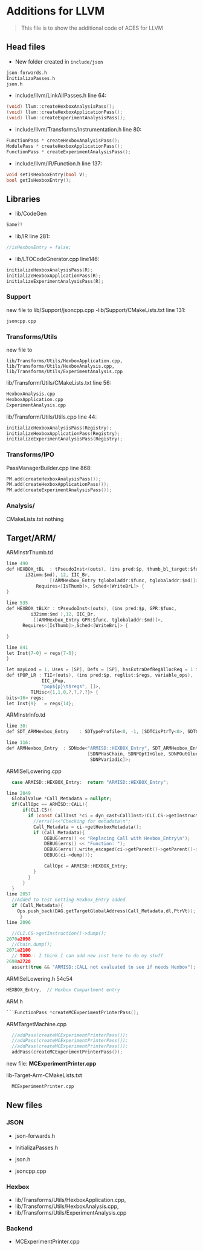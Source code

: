 # Additions for LLVM

> This file is to show the additional code of ACES for LLVM

## Head files

- New folder created in `include/json`
```c
json-forwards.h
InitializaPasses.h
json.h
```

- include/llvm/LinkAllPasses.h line 64:
```c
(void) llvm::createHexboxAnalysisPass();
(void) llvm::createHexboxApplicationPass();
(void) llvm::createExperimentAnalysisPass();
```

- include/llvm/Transforms/Instrumentation.h line 80:
```c
FunctionPass * createHexboxAnalysisPass();
ModulePass * createHexboxApplicationPass();
FunctionPass * createExperimentAnalysisPass();
```

- include/llvm/IR/Function.h line 137: 
```c
void setIsHexboxEntry(bool V);
bool getIsHexboxEntry();
```

## Libraries

- lib/CodeGen
```c
Same??
```
- lib/IR line 281:
```c
//isHexboxEntry = false;
```
- lib/LTOCodeGnerator.cpp line146:
```c
initializeHexboxAnalysisPass(R);
initializeHexboxApplicationPass(R);
initializeExperimentAnalysisPass(R);
```
### Support
new file to lib/Support/jsoncpp.cpp
-lib/Support/CMakeLists.txt line 131:
```c 
jsoncpp.cpp
```

### Transforms/Utils
new file to 
```
lib/Transforms/Utils/HexboxApplication.cpp, lib/Transforms/Utils/HexboxAnalysis.cpp, lib/Transforms/Utils/ExperimentAnalysis.cpp
```

lib/Transform/Utils/CMakeLists.txt line 56:
```c
HexboxAnalysis.cpp
HexboxApplication.cpp
ExperimentAnalysis.cpp
```
lib/Transform/Utils/Utils.cpp line 44:
```c
initializeHexboxAnalysisPass(Registry);
initializeHexboxApplicationPass(Registry);
initializeExperimentAnalysisPass(Registry);
```

### Transforms/IPO
PassManagerBuilder.cpp line 868:
```c
PM.add(createHexboxAnalysisPass());
PM.add(createHexboxApplicationPass());
PM.add(createExperimentAnalysisPass());
```

### Analysis/
CMakeLists.txt nothing

## Target/ARM/
ARMInstrThumb.td 
```c
line 490
def HEXBOX_tBL  : tPseudoInst<(outs), (ins pred:$p, thumb_bl_target:$func, 
	   i32imm:$md), 12, IIC_Br,
                [(ARMHexbox_Entry tglobaladdr:$func, tglobaladdr:$md)]>,
           Requires<[IsThumb]>, Sched<[WriteBrL]> {
}
 
line 535
def HEXBOX_tBLXr : tPseudoInst<(outs), (ins pred:$p, GPR:$func, 
	     i32imm:$md ),12, IIC_Br,
          [(ARMHexbox_Entry GPR:$func, tglobaladdr:$md)]>,
      Requires<[IsThumb]>,Sched<[WriteBrL]> { 

}

line 841
let Inst{7-0} = regs{7-0};
}

let mayLoad = 1, Uses = [SP], Defs = [SP], hasExtraDefRegAllocReq = 1 in
def tPOP_LR : T1I<(outs), (ins pred:$p, reglist:$regs, variable_ops),
             IIC_iPop,
             "pop${p}\t$regs", []>,
         T1Misc<{1,1,0,?,?,?,?}> {
bits<16> regs;
let Inst{9}   = regs{14};
```

ARMInstrInfo.td 
```c
line 30:
def SDT_ARMHexbox_Entry    : SDTypeProfile<0, -1, [SDTCisPtrTy<0>, SDTCisPtrTy<1>] >;

line 116:
def ARMHexbox_Entry  : SDNode<"ARMISD::HEXBOX_Entry", SDT_ARMHexbox_Entry,
                              [SDNPHasChain, SDNPOptInGlue, SDNPOutGlue,
                               SDNPVariadic]>;

```

ARMISelLowering.cpp
```c 
  case ARMISD::HEXBOX_Entry:  return "ARMISD::HEXBOX_Entry";

line 2049
  GlobalValue *Call_Metadata = nullptr;
  if(CallOpc == ARMISD::CALL){
      if(CLI.CS){
        if (const CallInst *ci = dyn_cast<CallInst>(CLI.CS->getInstruction())){
          //errs()<<"Checking for metadata\n";
          Call_Metadata = ci->getHexboxMetadata();
          if (Call_Metadata){
              DEBUG(errs() << "Replacing Call with Hexbox_Entry\n");
              DEBUG(errs() << "Function: ");
              DEBUG(errs().write_escaped(ci->getParent()->getParent()->getName()) <<"\n");
              DEBUG(ci->dump());

              CallOpc = ARMISD::HEXBOX_Entry;
          }
        }
      }
  }
line 2057
  //Added to test Getting Hexbox_Entry added
  if (Call_Metadata){
    Ops.push_back(DAG.getTargetGlobalAddress(Call_Metadata,dl,PtrVt));
     }
line 2096

  //CLI.CS->getInstruction()->dump();
2070a2098
  //Chain.dump();
2071a2100
  // TODO:: I think I can add new inst here to do my stuff
2698a2728
  assert(true && "ARMISD::CALL not evaluated to see if needs Hexbox");
```
ARMISelLowering.h 
54c54
```c
HEXBOX_Entry,  // Hexbox Compartment entry
```

ARM.h 
```c
```FunctionPass *createMCExperimentPrinterPass();
```
ARMTargetMachine.cpp 
```c
  //addPass(createMCExperimentPrinterPass());
  //addPass(createMCExperimentPrinterPass());
  //addPass(createMCExperimentPrinterPass());
  addPass(createMCExperimentPrinterPass());
```

new file: **MCExperimentPrinter.cpp**

lib-Target-Arm-CMakeLists.txt 
```c
  MCExperimentPrinter.cpp
```

## New files

### JSON
- json-forwards.h
- InitializaPasses.h
- json.h


- jsoncpp.cpp

### Hexbox
- lib/Transforms/Utils/HexboxApplication.cpp, 
- lib/Transforms/Utils/HexboxAnalysis.cpp, 
- lib/Transforms/Utils/ExperimentAnalysis.cpp

### Backend
- MCExperimentPrinter.cpp
